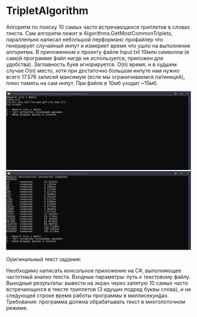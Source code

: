 # TripletAlgorithm
Алгоритм по поиску 10 самых часто встречающихся триплетов в словах текста. 
Сам алгоритм лежит в Algorithms.GetMostCommonTriplets, параллельно написал небольшой перформанс профайлер что генерирует случайный инпут и измеряет время что ушло на выполнение алгоритма. 
В приложенном к проекту файле Input.txt 10млн символов (в самой программе файл нигде не используется, приложен для удобства). 
Заглавность букв игнорируется. 
O(n) время, и в худшем случае O(n) место, хотя при достаточно большом инпуте нам нужно всего 17.576 записей максимум (если мы ограничиваемся латиницей), плюс память на сам инпут.
При файле в 10мб уходит ~15мб.

![Alt text](/Screenshot.png?raw=true "Скриншот")
![Alt text](/Screenshot2.png?raw=true "Скриншот2")

Оригинальный текст задания:

Необходимо написать консольное приложение на C#, выполняющее частотный анализ текста.
Входные параметры: путь к текстовому файлу.
Выходные результаты: вывести на экран через запятую 10 самых часто встречающихся в тексте триплетов (3 идущих подряд буквы слова), и на следующей строке время работы программы в миллисекундах.
Требования: программа должна обрабатывать текст в многопоточном режиме.
